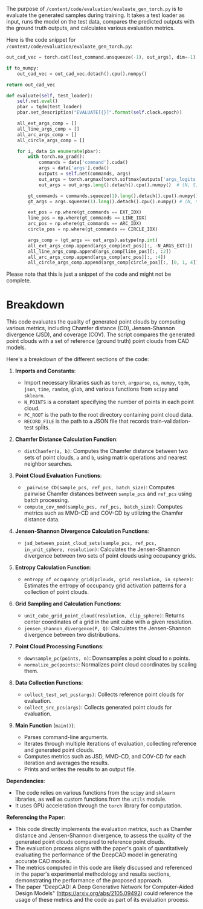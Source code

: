 The purpose of `/content/code/evaluation/evaluate_gen_torch.py` is to evaluate the generated samples during training. It takes a test loader as input, runs the model on the test data, compares the predicted outputs with the ground truth outputs, and calculates various evaluation metrics.

Here is the code snippet for `/content/code/evaluation/evaluate_gen_torch.py`:

```python
out_cad_vec = torch.cat([out_command.unsqueeze(-1), out_args], dim=-1)

if to_numpy:
    out_cad_vec = out_cad_vec.detach().cpu().numpy()

return out_cad_vec

def evaluate(self, test_loader):
    self.net.eval()
    pbar = tqdm(test_loader)
    pbar.set_description("EVALUATE[{}]".format(self.clock.epoch))

    all_ext_args_comp = []
    all_line_args_comp = []
    all_arc_args_comp = []
    all_circle_args_comp = []

    for i, data in enumerate(pbar):
        with torch.no_grad():
            commands = data['command'].cuda()
            args = data['args'].cuda()
            outputs = self.net(commands, args)
            out_args = torch.argmax(torch.softmax(outputs['args_logits'], dim=-1), dim=-1) - 1
            out_args = out_args.long().detach().cpu().numpy()  # (N, S, n_args)

        gt_commands = commands.squeeze(1).long().detach().cpu().numpy() # (N, S)
        gt_args = args.squeeze(1).long().detach().cpu().numpy() # (N, S, n_args)

        ext_pos = np.where(gt_commands == EXT_IDX)
        line_pos = np.where(gt_commands == LINE_IDX)
        arc_pos = np.where(gt_commands == ARC_IDX)
        circle_pos = np.where(gt_commands == CIRCLE_IDX)

        args_comp = (gt_args == out_args).astype(np.int)
        all_ext_args_comp.append(args_comp[ext_pos][:, -N_ARGS_EXT:])
        all_line_args_comp.append(args_comp[line_pos][:, :2])
        all_arc_args_comp.append(args_comp[arc_pos][:, :4])
        all_circle_args_comp.append(args_comp[circle_pos][:, [0, 1, 4]])

```

Please note that this is just a snippet of the code and might not be complete.


# Breakdown

This code evaluates the quality of generated point clouds by computing various metrics, including Chamfer distance (CD), Jensen-Shannon divergence (JSD), and coverage (COV). The script compares the generated point clouds with a set of reference (ground truth) point clouds from CAD models.

Here's a breakdown of the different sections of the code:

1. **Imports and Constants**:
   - Import necessary libraries such as `torch`, `argparse`, `os`, `numpy`, `tqdm`, `json`, `time`, `random`, `glob`, and various functions from `scipy` and `sklearn`.
   - `N_POINTS` is a constant specifying the number of points in each point cloud.
   - `PC_ROOT` is the path to the root directory containing point cloud data.
   - `RECORD_FILE` is the path to a JSON file that records train-validation-test splits.

2. **Chamfer Distance Calculation Function**:
   - `distChamfer(a, b)`: Computes the Chamfer distance between two sets of point clouds, `a` and `b`, using matrix operations and nearest neighbor searches.

3. **Point Cloud Evaluation Functions**:
   - `_pairwise_CD(sample_pcs, ref_pcs, batch_size)`: Computes pairwise Chamfer distances between `sample_pcs` and `ref_pcs` using batch processing.
   - `compute_cov_mmd(sample_pcs, ref_pcs, batch_size)`: Computes metrics such as MMD-CD and COV-CD by utilizing the Chamfer distance data.

4. **Jensen-Shannon Divergence Calculation Functions**:
   - `jsd_between_point_cloud_sets(sample_pcs, ref_pcs, in_unit_sphere, resolution)`: Calculates the Jensen-Shannon divergence between two sets of point clouds using occupancy grids.

5. **Entropy Calculation Function**:
   - `entropy_of_occupancy_grid(pclouds, grid_resolution, in_sphere)`: Estimates the entropy of occupancy grid activation patterns for a collection of point clouds.

6. **Grid Sampling and Calculation Functions**:
   - `unit_cube_grid_point_cloud(resolution, clip_sphere)`: Returns center coordinates of a grid in the unit cube with a given resolution.
   - `jensen_shannon_divergence(P, Q)`: Calculates the Jensen-Shannon divergence between two distributions.

7. **Point Cloud Processing Functions**:
   - `downsample_pc(points, n)`: Downsamples a point cloud to `n` points.
   - `normalize_pc(points)`: Normalizes point cloud coordinates by scaling them.

8. **Data Collection Functions**:
   - `collect_test_set_pcs(args)`: Collects reference point clouds for evaluation.
   - `collect_src_pcs(args)`: Collects generated point clouds for evaluation.

9. **Main Function** (`main()`):
   - Parses command-line arguments.
   - Iterates through multiple iterations of evaluation, collecting reference and generated point clouds.
   - Computes metrics such as JSD, MMD-CD, and COV-CD for each iteration and averages the results.
   - Prints and writes the results to an output file.

**Dependencies**:
- The code relies on various functions from the `scipy` and `sklearn` libraries, as well as custom functions from the `utils` module.
- It uses GPU acceleration through the `torch` library for computation.

**Referencing the Paper**:
- This code directly implements the evaluation metrics, such as Chamfer distance and Jensen-Shannon divergence, to assess the quality of the generated point clouds compared to reference point clouds.
- The evaluation process aligns with the paper's goals of quantitatively evaluating the performance of the DeepCAD model in generating accurate CAD models.
- The metrics computed in this code are likely discussed and referenced in the paper's experimental methodology and results sections, demonstrating the performance of the proposed approach.
- The paper "DeepCAD: A Deep Generative Network for Computer-Aided Design Models" (https://arxiv.org/abs/2105.09492) could reference the usage of these metrics and the code as part of its evaluation process.

